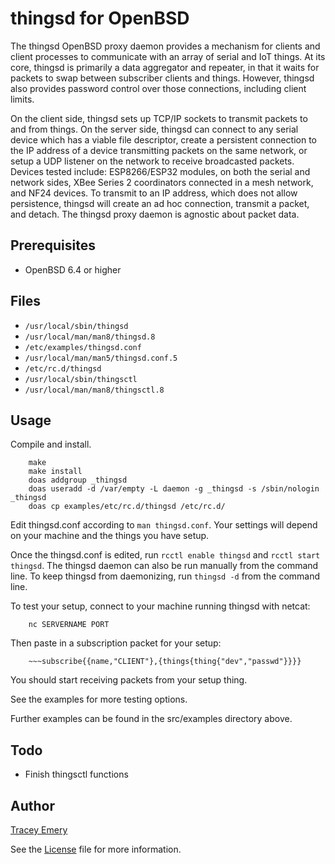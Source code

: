thingsd for OpenBSD
====================

The thingsd OpenBSD proxy daemon provides a mechanism for clients and client
processes to communicate with an array of serial and IoT things. At its core,
thingsd is primarily a data aggregator and repeater, in that it waits for
packets to swap between subscriber clients and things. However, thingsd also
provides password control over those connections, including client limits.

On the client side, thingsd sets up TCP/IP sockets to transmit packets to and
from things. On the server side, thingsd can connect to any serial device which
has a viable file descriptor, create a persistent connection to the IP address
of a device transmitting packets on the same network, or setup a UDP listener
on the network to receive broadcasted packets. Devices tested include:
ESP8266/ESP32 modules, on both the serial and network sides, XBee Series 2
coordinators connected in a mesh network, and NF24 devices. To transmit to an
IP address, which does not allow persistence, thingsd will create an ad hoc
connection, transmit a packet, and detach. The thingsd proxy daemon is agnostic
about packet data.

Prerequisites
-------------

* OpenBSD 6.4 or higher

Files
-----

* `/usr/local/sbin/thingsd`
* `/usr/local/man/man8/thingsd.8`
* `/etc/examples/thingsd.conf`
* `/usr/local/man/man5/thingsd.conf.5`
* `/etc/rc.d/thingsd`
* `/usr/local/sbin/thingsctl`
* `/usr/local/man/man8/thingsctl.8`

Usage
-----

Compile and install.

		make
		make install
		doas addgroup _thingsd
		doas useradd -d /var/empty -L daemon -g _thingsd -s /sbin/nologin _thingsd
		doas cp examples/etc/rc.d/thingsd /etc/rc.d/

Edit thingsd.conf according to `man thingsd.conf`. Your settings will depend
on your machine and the things you have setup.

Once the thingsd.conf is edited, run `rcctl enable thingsd` and
`rcctl start thingsd`. The thingsd daemon can also be run manually from the
command line. To keep thingsd from daemonizing, run `thingsd -d` from the
command line.

To test your setup, connect to your machine running thingsd with netcat:

		nc SERVERNAME PORT

Then paste in a subscription packet for your setup:

		~~~subscribe{{name,"CLIENT"},{things{thing{"dev","passwd"}}}}

You should start receiving packets from your setup thing.

See the examples for more testing options.

Further examples can be found in the src/examples directory above.

Todo
----

* Finish thingsctl functions

Author
------

[Tracey Emery](https://github.com/basepr1me/)

See the [License](LICENSE.md) file for more information.
